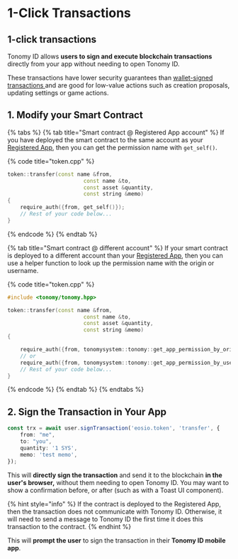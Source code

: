 # 1-Click Transactions

## 1-click transactions

Tonomy ID allows **users to sign and execute blockchain transactions** directly from your app without needing to open Tonomy ID.

These transactions have lower security guarantees than [wallet-signed transactions ](wallet-signing.md)and are good for low-value actions such as creation proposals, updating settings or game actions.

## **1.** Modify your Smart Contract

{% tabs %}
{% tab title="Smart contract @ Registered App account" %}
If you have deployed the smart contract to the same account as your [Registered App](../../register-app.md), then you can get the permission name with `get_self()`.

{% code title="token.cpp" %}
```cpp
token::transfer(const name &from,
                        const name &to,
                        const asset &quantity,
                        const string &memo)
{
    require_auth({from, get_self()});
    // Rest of your code below...
}
```
{% endcode %}
{% endtab %}

{% tab title="Smart contract @ different account" %}
If your smart contract is deployed to a different account than your [Registered App](../../register-app.md), then you can use a helper function to look up the permission name with the origin or username.

{% code title="token.cpp" %}
```cpp
#include <tonomy/tonomy.hpp>

token::transfer(const name &from,
                        const name &to,
                        const asset &quantity,
                        const string &memo)
{

    require_auth({from, tonomysystem::tonomy::get_app_permission_by_origin("https://your-registered-app.com")});
    // or
    require_auth({from, tonomysystem::tonomy::get_app_permission_by_username("your-registered-app.app.demo.tonomy.id")});
    // Rest of your code below...
}
```
{% endcode %}
{% endtab %}
{% endtabs %}

## **2.** Sign the Transaction in Your App

```typescript
const trx = await user.signTransaction('eosio.token', 'transfer', {
    from: "me",
    to: "you",
    quantity: '1 SYS',
    memo: 'test memo',
});
```

This will **directly sign the transaction** and send it to the blockchain **in the user's browser,** without them needing to open Tonomy ID. You may want to show a confirmation before, or after (such as with a Toast UI component).

{% hint style="info" %}
If the contract is deployed to the Registered App, then the transaction does not communicate with Tonomy ID. Otherwise, it will need to send a message to Tonomy ID the first time it does this transaction to the contract.
{% endhint %}

This will **prompt the user** to sign the transaction in their **Tonomy ID mobile app**.
